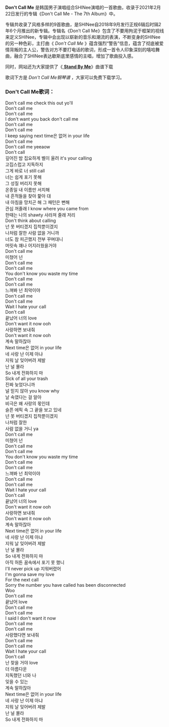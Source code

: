 

**Don't Call Me** 是韩国男子演唱组合SHINee演唱的一首歌曲，收录于2021年2月22日发行的专辑《Don't Call Me -
The 7th Album》中。

专辑共收录了风格多样的9首歌曲，是SHINee自2018年9月发行正规6辑后时隔2年6个月推出的新专辑。专辑名《Don’t Call
Me》包含了不要用拘泥于框架的视线来定义SHINee，专辑中会出现以崭新的音乐和潮流的表演，不断变身的SHINee的另一种色彩，主打曲《 _Don’t
Call Me_
》蕴含强烈“警告”信息，蕴含了彻底被爱情背叛的主人公，警告对方不要打电话的歌词，形成一首令人印象深刻的嘻哈舞曲，融合了SHINee表达歇斯底里感情的主唱，增加了歌曲投入感。

同时，网站还为大家提供了《[ **Stand By Me**](Music-4942-Stand-By-Me-花样男子OST.html "Stand By
Me")》曲谱下载

歌词下方是 _Don't Call Me钢琴谱_ ，大家可以免费下载学习。

### Don't Call Me歌词：

Don't call me check this out yo'll  
Don't call me  
Don't call me  
I don't want you back don't call me  
Don't call me  
Don't call me  
I keep saying next time은 없어 in your life  
Don't call me  
Don't call me yeeaow  
Don't call  
깊어진 밤 집요하게 벨이 울려 it's your calling  
고집스럽고 지독하지  
그게 바로 너 still call  
너는 쉽게 포기 못해  
그 성질 버리지 못해  
온종일 내 이름만 서치해  
내 흔적들을 찾아 핥아 대  
내 아침을 망치곤 해 그 패턴은 뻔해  
관심 꺼줄래 I know where you came from  
한때는 나의 shawty 사라져 줄래 저리  
Don't think about calling  
넌 못 버티겠지 집착뿐이겠지  
나처럼 잘한 사람 없을 거니까  
너도 참 피곤했지 전부 꾸며대니  
머릿속 꽤나 어지러웠을거야  
Don't call me  
미쳤어 넌  
Don't call me  
Don't call me  
You don't know you waste my time  
Don't call me  
Don't call me  
느껴봐 넌 최악이야  
Don't call me  
Don't call me  
Wait I hate your call  
Don't call  
끝났어 너의 love  
Don't want it now ooh  
사랑하면 보내줘  
Don't want it now ooh  
계속 말하잖아  
Next time은 없어 in your life  
네 사랑 난 이제 아냐  
지워 날 잊어버려 제발  
난 널 몰라  
So 내게 전화하지 마  
Sick of all your trash  
진짜 늦었다니까  
널 믿지 않아 you know why  
날 속였다는 걸 알아  
비극은 왜 사랑의 몫인데  
슬픈 에픽 속 그 끝을 보고 있네  
넌 못 버티겠지 집착뿐이겠지  
나처럼 잘한  
사람 없을 거니 ya  
Don't call me  
미쳤어 넌  
Don't call me  
Don't call me  
You don't know you waste my time  
Don't call me  
Don't call me  
느껴봐 넌 최악이야  
Don't call me  
Don't call me  
Wait I hate your call  
Don't call  
끝났어 너의 love  
Don't want it now ooh  
사랑하면 보내줘  
Don't want it now ooh  
계속 말하잖아  
Next time은 없어 in your life  
네 사랑 난 이제 아냐  
지워 날 잊어버려 제발  
난 널 몰라  
So 내게 전화하지 마  
아직 허튼 꿈속에서 포기 못 했니  
I'll never pick up 지워버렸어  
I'm gonna save my love  
For the next call  
Sorry the number you have called has been disconnected  
Woo  
Don't call me  
끝났어 love  
Don't call me  
Don't call me  
I said I don't want it now  
Don't call me  
Don't call me  
사랑했다면 보내줘  
Don't call me  
Don't call me  
Wait I hate your call  
Don't call  
난 찾을 거야 love  
더 아름다운  
지독했던 너와 나  
잊을 수 있는  
계속 말하잖아  
Next time은 없어 in your life  
네 사랑 난 이제 아냐  
지워 날 잊어버려 제발  
난 널 몰라  
So 내게 전화하지 마

